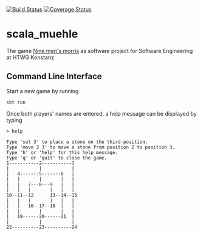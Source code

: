 [![Build Status](https://github.com/domfoo/scala_muehle/actions/workflows/scala.yml/badge.svg)](https://github.com/domfoo/scala_muehle/actions/workflows/scala.yml)
[![Coverage Status](https://coveralls.io/repos/github/domfoo/scala_muehle/badge.svg?branch=master)](https://coveralls.io/github/domfoo/scala_muehle?branch=master)

# scala_muehle
The game [Nine men's morris](https://en.wikipedia.org/wiki/Nine_men%27s_morris) as software project for Software Engineering at HTWG Konstanz

## Command Line Interface
Start a new game by running
```
sbt run
```
Once both players' names are entered, a help message can be displayed by typing
```
> help

Type 'set 3' to place a stone on the third position.
Type 'move 2 3' to move a stone from position 2 to position 3.
Type 'h' or 'help' for this help message.
Type 'q' or 'quit' to close the game.
1-----------2-----------3
|           |           |
|   4-------5-------6   |
|   |       |       |   |
|   |   7---8---9   |   |
|   |   |       |   |   |
10--11--12      13--14--15
|   |   |       |   |   |
|   |   16--17--18  |   |
|   |       |       |   |
|   19------20------21  |
|           |           |
22----------23----------24
``` 